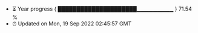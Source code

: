 - ⏳ Year progress { █████████████████████▁▁▁▁▁▁▁▁▁ } 71.54 %
- ⏰ Updated on Mon, 19 Sep 2022 02:45:57 GMT

